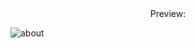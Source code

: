 <div align="center">
  Preview:
 </div>
 
![about](https://user-images.githubusercontent.com/60194074/162658977-669e6027-c795-41b5-ae55-143356cb735b.png)
